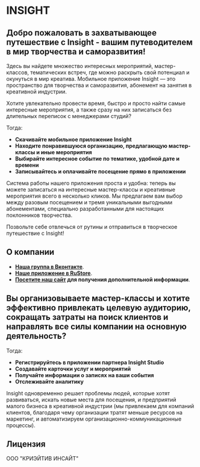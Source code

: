 # INSIGHT

## Добро пожаловать в захватывающее путешествие с Insight - вашим путеводителем в мир творчества и саморазвития!

Здесь вы найдете множество интересных мероприятий, мастер-классов, тематических встреч, где можно раскрыть свой потенциал и окунуться в мир креатива. Мобильное приложение Insight — это пространство для творчества и саморазвития, абонемент на занятия в креативной индустрии.

Хотите увлекательно провести время, быстро и просто найти самые интересные мероприятия, а также сразу на них записаться без длительных переписок с менеджерами студий?

Тогда:
- **Скачивайте мобильное приложение Insight**
- **Находите понравившуюся организацию, предлагающую мастер-классы и иные мероприятия**
- **Выбирайте интересное событие по тематике, удобной дате и времени**
- **Записывайтесь и оплачивайте посещение прямо в приложении**

Система работы нашего приложения проста и удобна: теперь вы можете записаться на интересные мастер-классы и креативные мероприятия всего в несколько кликов. Мы предлагаем вам выбор между разовым посещением и тремя уникальными выгодными абонементами, специально разработанными для настоящих поклонников творчества.

Позвольте себе отвлечься от рутины и отправиться в творческое путешествие с Insight!

## О компании
- **[Наша группа в Вконтакте](https://vk.com/insight_app)**.
- **[Наше приложение в RuStore](https://www.rustore.ru/catalog/app/com.insight.client)**.
- **[Посетите наш сайт](https://insight-app.ru) для получения дополнительной информации**.

## Вы организовываете мастер-классы и хотите эффективно привлекать целевую аудиторию, сокращать затраты на поиск клиентов и направлять все силы компании на основную деятельность?

Тогда:
- **Регистрируйтесь в приложении партнера Insight Studio**
- **Создавайте карточки услуг и мероприятий**
- **Получайте информации о записях на ваши события**
- **Отслеживайте аналитику**

Insight одновременно решает проблемы людей, которые хотят развиваться, искать новые места для посещения, и предприятий малого бизнеса в креативной индустрии (мы привлекаем для компаний клиентов, благодаря чему организации тратят меньше ресурсов на маркетинг, и автоматизируем организационно-коммуникационные процессы).

## Лицензия

ООО "КРИЭЙТИВ ИНСАЙТ"
